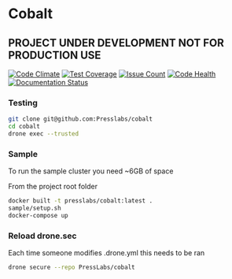 # Cobalt

## PROJECT UNDER DEVELOPMENT NOT FOR PRODUCTION USE

[![Code Climate](https://codeclimate.com/github/krodyrobi/cobalt/badges/gpa.svg)](https://codeclimate.com/github/krodyrobi/cobalt)
[![Test Coverage](https://codeclimate.com/github/krodyrobi/cobalt/badges/coverage.svg)](https://codeclimate.com/github/krodyrobi/cobalt/coverage)
[![Issue Count](https://codeclimate.com/github/krodyrobi/cobalt/badges/issue_count.svg)](https://codeclimate.com/github/krodyrobi/cobalt)
[![Code Health](https://landscape.io/github/krodyrobi/cobalt/master/landscape.svg?style=flat)](https://landscape.io/github/krodyrobi/cobalt/master)
[![Documentation Status](https://readthedocs.org/projects/presslabs-cobalt/badge/?version=latest)](http://presslabs-cobalt.readthedocs.io/en/latest/?badge=latest)

### Testing

```bash
git clone git@github.com:Presslabs/cobalt
cd cobalt
drone exec --trusted
```

### Sample

To run the sample cluster you need ~6GB of space

From the project root folder

```bash
docker built -t presslabs/cobalt:latest .
sample/setup.sh
docker-compose up
```

### Reload drone.sec

Each time someone modifies .drone.yml this needs to be ran

```bash
drone secure --repo PressLabs/cobalt
```
